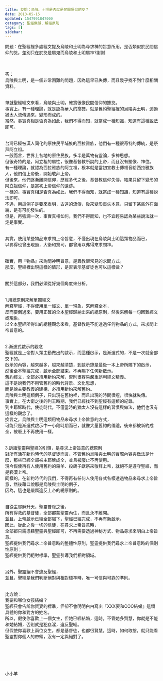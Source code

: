 ```yaml
---
title: 發問：烏陵、土明是否就是民間信仰的筊？
date: 2013-05-15
updated: 1547991847000
category: 聖經無誤、解經原則
tags: []
sidebar: 
---
```


<p>問題：在聖經裡多處經文提及烏陵和土明為尋求神的旨意所用，是否類似於民間信仰的筊，差別只在於筊是屬鬼而烏陵和土明屬神?謝謝<br/><!--more--><br/><br/><br/>答：<br/>烏陵與土明，是一個非常困難的問題，因為這早已失傳，而且幾乎找不到什麼相關資料。<br/><br/> <br/>單就聖經經文來看，烏陵與土明，確實很像民間信仰的擲筊。<br/>事實上，有一種理論，就是認為華人的擲筊，就是舊約聖經裡的烏陵與土明，透過猶太人流傳過來，變形而成的。<br/>當然，事實真相是否真為如此，我們不得而知，就當成一種知識，知道有這種說法即可。<br/><br/> <br/>台灣已經被漢人同化的原住民平埔族的西拉雅族，他們有一種很奇特的傳統，是祭拜阿立祖。<br/>一般而言，世界上各地的原住民族，多半是萬物有靈論，多神思想。<br/>但很奇特的是，阿立祖的屬性，很像基督教所說的上帝，而且沒有塑像、神位。<br/>有一種理論，就認為西拉雅族的阿立祖，根本就是當初宣教士傳福音給西拉雅族人，他們信上帝後，開始敬拜上帝。<br/>但後來，他們逐漸離開信仰，歷經多代之後，基督教信仰失傳，結果只留下變形的阿立祖信仰，是當初上帝信仰的遺跡。<br/>一樣的，事實真相是否真為如此，我們不得而知，就當成一種知識，知道有這種說法即可。<br/>不過，用這例子是要來表明，古遠的流傳，後來變形喪失本意，只留下某些外在面貌，是有可能發生的。<br/>但是，再強調一次，事實真相如何，我們不得而知，也不宜輕易認為某些說法就一定是事實。<br/><br/> <br/>其實，使用某些物品來求問上帝旨意，不僅出現在烏陵與土明這類物品而已，<br/>以弗得也曾出現過，大衛和祭司，都曾用以弗得來求問神。<br/><br/> <br/>確實，用『物品』來詢問神明旨意，是異教很常見的求問方式。<br/>那麼，聖經裡出現這樣的情形，是否表示基督徒也可以這樣做？<br/><br/> <br/>關於這部分，我們必須從好幾個角度來分析。<br/><br/> <br/>1.用總原則來解單獨經文<br/>解釋聖經，不得使用單一經文、單一現象，來解釋全本，<br/>反而要倒過來，要用正確的全本聖經歸納出來的總原則，然後來解每一句困難經文或現象。<br/>以全本聖經所得出的總體觀念來看，基督教是不能透過任何物品的方式，來求問上帝旨意的。<br/><br/> <br/>2.漸進式啟示的觀念<br/>聖經就是上帝對人類主動做出的啟示，而這種啟示，是漸進式的，不是一次就全部交下的。<br/>啟示的內容，越來越多，越來越清楚，到啟示錄是最後一本上帝所賜下的啟示，<br/>然後全本聖經完成，啟示全部結束，不再賜下任何新啟示。<br/>舊約經文，全部必須用新約來解，否則很容易嚴重誤判經文精義。<br/>這不是說我們不用管舊約的時代背景、文化思想，<br/>而是說主要教義的建構，必須用新約來解舊約。<br/>烏陵與土明這類例子，只出現在舊約裡，而且出現的時間很短，很快就失傳。<br/>事實上，在大衛之後的列王時期，我們已經找不到聖經有這類的紀錄。<br/>到主耶穌時代，使徒時代，不僅當時的猶太人沒有這樣的習慣與做法，他們也沒有這樣的觀念了。<br/>換言之，烏陵與土明這類用物品來尋求上帝旨意的方式，<br/>可能只是漸進式啟示中一小段時期而已，就像大量舊約的儀禮，後來都被新約成全，被廢止不再使用一樣。<br/><br/> <br/>3.訴諸聖靈與聖經的引領，是尋求上帝旨意的總原則<br/>對所有活在新約時代的基督徒而言，不管舊約烏陵與土明的實際內容與做法是什麼，那些已經全部被主耶穌成全，並且被廢止不再使用。<br/>現今假使再有人使用舊約的殺羊、殺鴿子獻祭來敬拜上帝，就絕不是遵守聖經，而是褻瀆上帝。<br/>同樣的，在新約時代的我們，不得再有任何人使用各式各樣透過物品來尋求上帝旨意，然後藉口說那是烏陵與土明的例子，<br/>因為，這也是嚴厲違反上帝的總原則的。<br/> <br/><br/>自從主耶穌升天，聖靈普降之後，<br/>所有得救的基督徒，全部都蒙聖靈內住，而且永不離開。<br/>並且，上帝啟示已經全部賜下，聖經已經完成，不再有新啟示。<br/>因此，從此之後一切的信徒，在尋求上帝旨意時，<br/>全部都只需憑藉聖靈與聖經即可，不再需要透過神秘方式、物品尋求來明白上帝旨意。<br/>聖經提供我們尋求上帝旨意時的整體性原則，聖靈提供我們尋求上帝旨意時的個別性原則；<br/>聖經提供我們絕對標準，聖靈引導我們相對領域。<br/> <br/><br/>另外，聖靈絕不會違反聖經，<br/>並且，聖經是我們判斷絕對與相對標準時，唯一可信與可靠的準則。<br/><br/> <br/>比方說：<br/>我要和哪位女孩結婚？<br/>聖經只會告訴你賢妻的標準，但卻不會明明白白寫出『XXX要和OOO結婚』這類具體的你和對方的姓名。<br/>所以，假使你喜歡上一個女生，但她已經結婚，這時，不管她多賢慧，你就是不能和她結婚，否則就是犯姦淫，違反聖經。<br/>但假使你喜歡上兩位女生，都是基督徒，也都很賢慧，這時，如何取捨，就只能看聖靈對你個人的帶領，沒有一定與絕對了。<br/> <br/> <br/><br/><br/><br/><br/>小小羊<br/><br/><br/><br/><br/><br/>
</p>